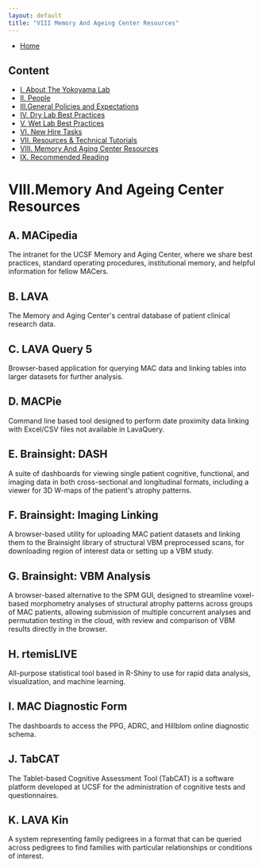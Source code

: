 ```yaml
---
layout: default
title: "VIII Memory And Ageing Center Resources"
---
```


- [Home](index.md)

  
## Content
- [I. About The Yokoyama Lab](../docs/I_About_The_Yokoyama_Lab.md)
- [II. People](../docs/II_People.md)
- [III.General Policies and Expectations](../docs/III_General_Policies_and_Expectations.md)
- [IV. Dry Lab Best Practices](../docs/IV_Dry_Lab_Best_Practices.md)
- [V. Wet Lab Best Practices](../docs/V_Wet_Lab_Best_Practices.md)
- [VI. New Hire Tasks](../docs/VI_New_Hire_Tasks.md)
- [VII. Resources & Technical Tutorials](../docs/VII_Resources_&_Technical_Tutorials.md)
- [VIII. Memory And Aging Center Resources](../docs/VIII_Memory_And_Aging_Center_Resources.md)
- [IX. Recommended Reading](../docs/IX_Recommended_Reading.md)
  
# VIII.Memory And Ageing Center Resources

## A. MACipedia
The intranet for the UCSF Memory and Aging Center, where we share best practices, standard operating procedures, institutional memory, and helpful information for fellow MACers.

## B. LAVA
The Memory and Aging Center's central database of patient clinical research data.

## C. LAVA Query 5
Browser-based application for querying MAC data and linking tables into larger datasets for further analysis.

## D. MACPie
Command line based tool designed to perform date proximity data linking with Excel/CSV files not available in LavaQuery.

## E. Brainsight: DASH
A suite of dashboards for viewing single patient cognitive, functional, and imaging data in both cross-sectional and longitudinal formats, including a viewer for 3D W-maps of the patient's atrophy patterns.

## F. Brainsight: Imaging Linking
A browser-based utility for uploading MAC patient datasets and linking them to the Brainsight library of structural VBM preprocessed scans, for downloading region of interest data or setting up a VBM study.

## G. Brainsight: VBM Analysis
A browser-based alternative to the SPM GUI, designed to streamline voxel-based morphometry analyses of structural atrophy patterns across groups of MAC patients, allowing submission of multiple concurrent analyses and permutation testing in the cloud, with review and comparison of VBM results directly in the browser.

## H. rtemisLIVE
All-purpose statistical tool based in R-Shiny to use for rapid data analysis, visualization, and machine learning.

## I. MAC Diagnostic Form
The dashboards to access the PPG, ADRC, and Hillblom online diagnostic schema.

## J. TabCAT
The Tablet-based Cognitive Assessment Tool (TabCAT) is a software platform developed at UCSF for the administration of cognitive tests and questionnaires.

## K. LAVA Kin
A system representing family pedigrees in a format that can be queried across pedigrees to find families with particular relationships or conditions of interest.
